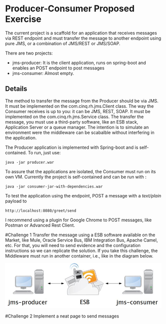 # Producer-Consumer Proposed Exercise
The current project is a scaffold for an application that receives messages via REST endpoint and
must transfer the message to another endpoint using pure JMS, or a combination of JMS/REST or JMS/SOAP.

There are two projects:
- jms-producer: It is the client application, runs on spring-boot and enables an POST endpoint to post messages
- jms-consumer: Almost empty.

## Details
The method to transfer the message from the Producer should be via JMS. It must be implemented on the com.cinq.rh.jms.Client class.
The way the Consumer receives is up to you: it can be JMS, REST, SOAP. It must be implemented on the com.cinq.rh.jms.Service class. The transfer the message, you must use a third-party software, like an ESB stack, Application Server or a queue manager. The intention is to simulate an environment were the middleware can be scabalble without interfering in the application. 

The Producer application is implemented with Spring-boot and is self-contained. To run, just use:

    java -jar producer.war

To assure that the applications are isolated, the Consumer must run on its own VM. Currently the project is self-contained and can be run with :

    java -jar consumer-jar-with-dependencies.war

To test the application using the endpoint, POST a message with a _text/plain_ payload to

    http://localhost:8080/greet/send

I recommend using a plugin for Google Chrome to POST messages, like Postman or Advanced Rest Client.

#Challenge 1
Transfer the message using a ESB software available on the Market, like Mule, Oracle Service Bus, IBM Integration Bus, Apache Camel, etc. For that, you will need to send evidence and the configuration instructions so we can replicate the solution. If you take this challenge, the Middleware must run in another container, i.e., like in the diagram below.


![Ideal Application](https://github.com/cinqtechnologies/producer-consumer-test/blob/master/IdealApplication.jpg?raw=true)

#Challenge 2
Implement a neat page to send messages
